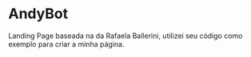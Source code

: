 # AndyBot
Landing Page baseada na da Rafaela Ballerini, utilizei seu código como exemplo para criar a minha página.
